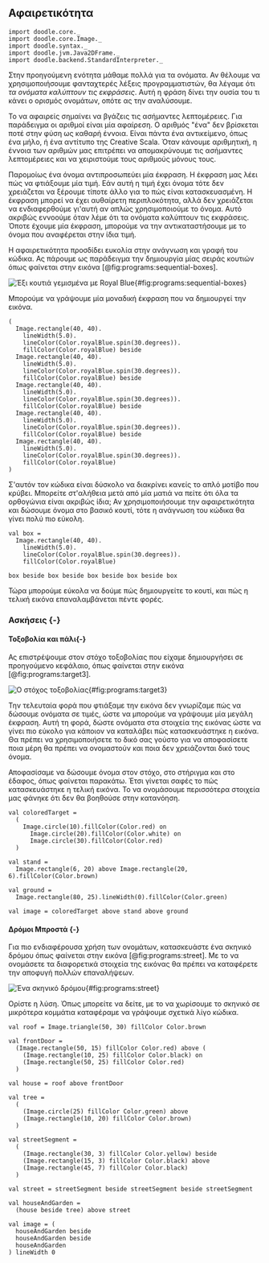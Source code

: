 ## Αφαιρετικότητα

```tut:invisible
import doodle.core._
import doodle.core.Image._
import doodle.syntax._
import doodle.jvm.Java2DFrame._
import doodle.backend.StandardInterpreter._
```

Στην προηγούμενη ενότητα μάθαμε πολλά για τα ονόματα.
Αν θέλουμε να χρησιμοποιήσουμε φανταχτερές λέξεις προγραμματιστών, θα λέγαμε ότι *τα ονόματα καλύπτουν τις εκφράσεις*.
Αυτή η φράση δίνει την ουσία του τι κάνει ο ορισμός ονομάτων, οπότε ας την αναλύσουμε.

Το να αφαιρείς σημαίνει να βγάζεις τις ασήμαντες λεπτομέρειες.
Για παράδειγμα οι αριθμοί είναι μία αφαίρεση.
Ο αριθμός "ένα" δεν βρίσκεται ποτέ στην φύση ως καθαρή έννοια.
Είναι πάντα ένα αντικείμενο, όπως ένα μήλο, ή ένα αντίτυπο της Creative Scala.
Όταν κάνουμε αριθμητική, η έννοια των αριθμών μας επιτρέπει να απομακρύνουμε τις ασήμαντες λεπτομέρειες και να χειριστούμε τους αριθμούς μόνους τους.

Παρομοίως ένα όνομα αντιπροσωπεύει μία έκφραση.
Η έκφραση μας λέει πώς να φτιάξουμε μία τιμή.
Εάν αυτή η τιμή έχει όνομα τότε δεν χρειάζεται να ξέρουμε τίποτε άλλο για το πώς είναι κατασκευασμένη.
Η έκφραση μπορεί να έχει αυθαίρετη περιπλοκότητα, αλλά δεν χρειάζεται να ενδιαφερθούμε γι'αυτή αν απλώς χρησιμοποιούμε το όνομα.
Αυτό ακριβώς εννοούμε όταν λέμε ότι τα ονόματα καλύπτουν τις εκφράσεις.
Όποτε έχουμε μία έκφραση, μπορούμε να την αντικαταστήσουμε με το όνομα που αναφέρεται στην ίδια τιμή.

Η αφαιρετικότητα προσδίδει ευκολία στην ανάγνωση και γραφή του κώδικα.
Ας πάρουμε ως παράδειγμα την δημιουργία μίας σειράς κουτιών όπως φαίνεται στην εικόνα [@fig:programs:sequential-boxes].

![Έξι κουτιά γεμισμένα με Royal Blue](./src/pages/programs/sequential-boxes.pdf+svg){#fig:programs:sequential-boxes}

Μπορούμε να γράψουμε μία μοναδική έκφραση που να δημιουργεί την εικόνα.

```tut:silent:book
(
  Image.rectangle(40, 40).
    lineWidth(5.0).
    lineColor(Color.royalBlue.spin(30.degrees)).
    fillColor(Color.royalBlue) beside
  Image.rectangle(40, 40).
    lineWidth(5.0).
    lineColor(Color.royalBlue.spin(30.degrees)).
    fillColor(Color.royalBlue) beside
  Image.rectangle(40, 40).
    lineWidth(5.0).
    lineColor(Color.royalBlue.spin(30.degrees)).
    fillColor(Color.royalBlue) beside
  Image.rectangle(40, 40).
    lineWidth(5.0).
    lineColor(Color.royalBlue.spin(30.degrees)).
    fillColor(Color.royalBlue) beside
  Image.rectangle(40, 40).
    lineWidth(5.0).
    lineColor(Color.royalBlue.spin(30.degrees)).
    fillColor(Color.royalBlue)
)
```

Σ'αυτόν τον κώδικα είναι δύσκολο να διακρίνει κανείς το απλό μοτίβο που κρύβει.
Μπορείτε στ'αλήθεια μετά από μία ματιά να πείτε ότι όλα τα ορθογώνια είναι ακριβώς ίδια;
Αν χρησιμοποιήσουμε την αφαιρετικότητα και δώσουμε όνομα στο βασικό κουτί, τότε η ανάγνωση του κώδικα θα γίνει πολύ πιο εύκολη.

```tut:silent:book
val box =
  Image.rectangle(40, 40).
    lineWidth(5.0).
    lineColor(Color.royalBlue.spin(30.degrees)).
    fillColor(Color.royalBlue) 

box beside box beside box beside box beside box
```

Τώρα μπορούμε εύκολα να δούμε πώς δημιουργείτε το κουτί, και πώς η τελική εικόνα επαναλαμβάνεται πέντε φορές.


### Ασκήσεις {-}

#### Τοξοβολία και πάλι{-}

Ας επιστρέψουμε στον στόχο τοξοβολίας που είχαμε δημιουργήσει σε προηγούμενο κεφάλαιο, όπως φαίνεται στην εικόνα [@fig:programs:target3].

![Ο στόχος τοξοβολίας](./src/pages/programs/target3.pdf+svg){#fig:programs:target3}

Την τελευταία φορά που φτιάξαμε την εικόνα δεν γνωρίζαμε πώς να δώσουμε ονόματα σε τιμές, ώστε να μπορούμε να γράψουμε μία μεγάλη έκφραση.
Αυτή τη φορά, δώστε ονόματα στα στοιχεία της εικόνας ώστε να γίνει πιο εύκολο για κάποιον να καταλάβει πώς κατασκευάστηκε η εικόνα.
Θα πρέπει να χρησιμοποιήσετε το δικό σας γούστο για να αποφασίσετε ποια μέρη θα πρέπει να ονομαστούν και ποια δεν χρειάζονται δικό τους όνομα.

<div class="solution">
Αποφασίσαμε να δώσουμε όνομα στον στόχο, στο στήριγμα και στο έδαφος, όπως φαίνεται παρακάτω.
Έτσι γίνεται σαφές το πώς κατασκευάστηκε η τελική εικόνα.
Το να ονομάσουμε περισσότερα στοιχεία μας φάνηκε ότι δεν θα βοηθούσε στην κατανόηση.

```tut:silent:book
val coloredTarget =
  (
    Image.circle(10).fillColor(Color.red) on
      Image.circle(20).fillColor(Color.white) on
      Image.circle(30).fillColor(Color.red)
  )

val stand =
  Image.rectangle(6, 20) above Image.rectangle(20, 6).fillColor(Color.brown)

val ground =
  Image.rectangle(80, 25).lineWidth(0).fillColor(Color.green)

val image = coloredTarget above stand above ground
```
</div>


#### Δρόμοι Μπροστά {-}

Για πιο ενδιαφέρουσα χρήση των ονομάτων, κατασκευάστε ένα σκηνικό δρόμου όπως φαίνεται στην εικόνα [@fig:programs:street].
Με το να ονομάσετε τα διαφορετικά στοιχεία της εικόνας θα πρέπει να καταφέρετε την αποφυγή πολλών επαναλήψεων.

![Ένα σκηνικό δρόμου](./src/pages/programs/street.pdf+svg){#fig:programs:street}

<div class="solution">
Ορίστε η λύση.
Όπως μπορείτε να δείτε, με το να χωρίσουμε το σκηνικό σε μικρότερα κομμάτια καταφέραμε να γράψουμε σχετικά λίγο κώδικα.

```tut:silent:book
val roof = Image.triangle(50, 30) fillColor Color.brown

val frontDoor =
  (Image.rectangle(50, 15) fillColor Color.red) above (
    (Image.rectangle(10, 25) fillColor Color.black) on
    (Image.rectangle(50, 25) fillColor Color.red)
  )

val house = roof above frontDoor

val tree =
  (
    (Image.circle(25) fillColor Color.green) above
    (Image.rectangle(10, 20) fillColor Color.brown)
  )

val streetSegment =
  (
    (Image.rectangle(30, 3) fillColor Color.yellow) beside
    (Image.rectangle(15, 3) fillColor Color.black) above
    (Image.rectangle(45, 7) fillColor Color.black)
  )

val street = streetSegment beside streetSegment beside streetSegment

val houseAndGarden =
  (house beside tree) above street

val image = (
  houseAndGarden beside
  houseAndGarden beside
  houseAndGarden
) lineWidth 0
```
</div>
